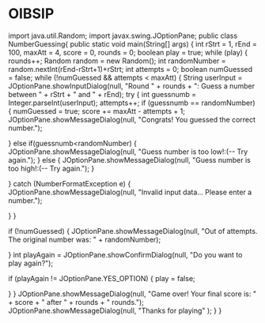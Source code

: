 # OIBSIP
import java.util.Random;
import javax.swing.JOptionPane;
public class NumberGuessing{
  public static void main(String[] args) {
 int rStrt = 1, rEnd = 100, maxAtt = 4, score = 0, rounds = 0;
 boolean play = true;
  while (play) {
 rounds++;
Random random = new Random();
int randomNumber = random.nextInt(rEnd-rStrt+1)+rStrt;
  int attempts = 0;
 boolean numGuessed = false;
 while (!numGuessed && attempts < maxAtt) {
 String userInput = JOptionPane.showInputDialog(null,
 "Round " + rounds + ": Guess a number between " + rStrt + " and " + rEnd);
try {
   int guessnumb = Integer.parseInt(userInput);
attempts++;
    if (guessnumb == randomNumber) {
  numGuessed = true;
 score += maxAtt - attempts + 1;
JOptionPane.showMessageDialog(null, "Congrats! You guessed the correct number.");

  } 
  else if(guessnumb<randomNumber) 
  {
JOptionPane.showMessageDialog(null, "Guess number is too low!:(-- Try again.");
}
else
{              JOptionPane.showMessageDialog(null, "Guess number is too high!:(-- Try again.");
 }

 } 
 catch (NumberFormatException e) 
 {             JOptionPane.showMessageDialog(null, "Invalid input data... Please enter a number.");

  }
 }

 if (!numGuessed) 
 {          JOptionPane.showMessageDialog(null, "Out of attempts. The original number was: " + randomNumber);

 }
int playAgain = JOptionPane.showConfirmDialog(null, "Do you want to play again?");

 if (playAgain != JOptionPane.YES_OPTION)
 {
 play = false;

  }
 }
JOptionPane.showMessageDialog(null, "Game over! Your final score is: " + score + " after " + rounds + " rounds.");
JOptionPane.showMessageDialog(null, "Thanks for playing" );
}
}
